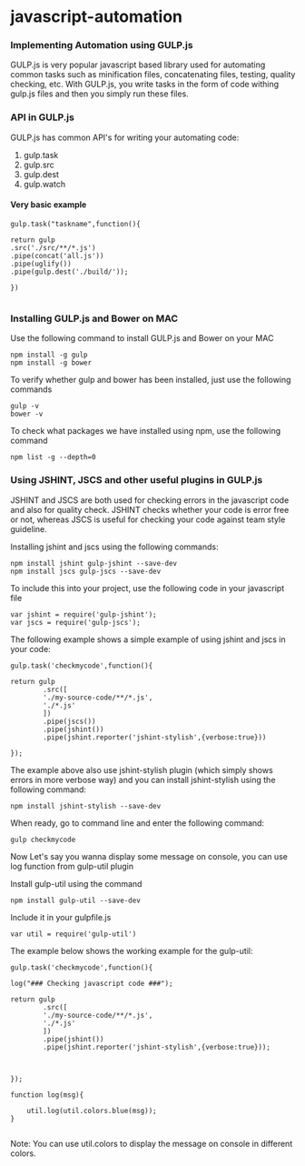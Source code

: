 # javascript-automation
### Implementing Automation using GULP.js
GULP.js is very popular javascript based library used for automating common tasks such as minification files, concatenating files, testing, quality checking, etc. With GULP.js, you write tasks in the form of code withing gulp.js files and then you simply run these files. 

### API in GULP.js

GULP.js has common API's for writing your automating code:
1. gulp.task 
2. gulp.src
3. gulp.dest
4. gulp.watch

#### Very basic example
```
gulp.task("taskname",function(){

return gulp
.src('./src/**/*.js')
.pipe(concat('all.js'))
.pipe(uglify())
.pipe(gulp.dest('./build/'));

})


```

### Installing GULP.js and Bower on MAC
Use the following command to install GULP.js and Bower on your MAC

``` 
npm install -g gulp 
npm install -g bower 
```

To verify whether gulp and bower has been installed, just use the following commands
```
gulp -v
bower -v 
```

To check what packages we have installed using npm, use the following command
```
npm list -g --depth=0
```

### Using JSHINT, JSCS and other useful plugins in GULP.js
JSHINT and JSCS are both used for checking errors in the javascript code and also for quality check.
JSHINT checks whether your code is error free or not, whereas JSCS is useful for checking your code against team style guideline.

Installing jshint and jscs using the following commands:
```
npm install jshint gulp-jshint --save-dev
npm install jscs gulp-jscs --save-dev

```
To include this into your project, use the following code in your javascript file
```
var jshint = require('gulp-jshint');
var jscs = require('gulp-jscs');
```

The following example shows a simple example of using jshint and jscs in your code:
```
gulp.task('checkmycode',function(){
    
return gulp
        .src([
        './my-source-code/**/*.js',
        './*.js'
        ])
        .pipe(jscs())
        .pipe(jshint())
        .pipe(jshint.reporter('jshint-stylish',{verbose:true}))
    
});
```

The example above also use jshint-stylish plugin (which simply shows errors in more verbose way) and you can install jshint-stylish using the following command:
```
npm install jshint-stylish --save-dev

```
When ready, go to command line and enter the following command:

`gulp checkmycode`

Now Let's say you wanna display some message on console, you can use log function from gulp-util plugin

Install gulp-util using the command

`npm install gulp-util --save-dev`

Include it in your gulpfile.js 

`var util = require('gulp-util')` 

The example below shows the working example for the gulp-util:

```
gulp.task('checkmycode',function(){

log("### Checking javascript code ###");    
    
return gulp
        .src([
        './my-source-code/**/*.js',
        './*.js'
        ])
        .pipe(jshint())
        .pipe(jshint.reporter('jshint-stylish',{verbose:true}));
        
        
    
});

function log(msg){

    util.log(util.colors.blue(msg));
}


```

Note: You can use util.colors to display the message on console in different colors.



